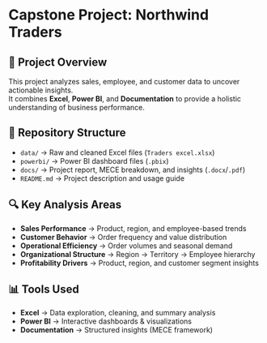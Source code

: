 # Capstone Project: Northwind Traders

## 📌 Project Overview
This project analyzes sales, employee, and customer data to uncover actionable insights.  
It combines **Excel**, **Power BI**, and **Documentation** to provide a holistic understanding of business performance.

## 📂 Repository Structure
- `data/` → Raw and cleaned Excel files (`Traders excel.xlsx`)
- `powerbi/` → Power BI dashboard files (`.pbix`)
- `docs/` → Project report, MECE breakdown, and insights (`.docx`/`.pdf`)
- `README.md` → Project description and usage guide

## 🔍 Key Analysis Areas
- **Sales Performance** → Product, region, and employee-based trends  
- **Customer Behavior** → Order frequency and value distribution  
- **Operational Efficiency** → Order volumes and seasonal demand  
- **Organizational Structure** → Region → Territory → Employee hierarchy  
- **Profitability Drivers** → Product, region, and customer segment insights  

## 📊 Tools Used
- **Excel** → Data exploration, cleaning, and summary analysis  
- **Power BI** → Interactive dashboards & visualizations  
- **Documentation** → Structured insights (MECE framework)  
